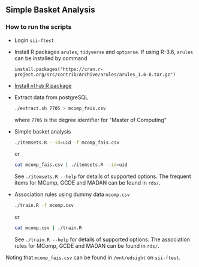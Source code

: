 ## Simple Basket Analysis

### How to run the scripts
- Login `sii-ftest`
- Install R packages `arules`, `tidyverse` and `optparse`. If using R-3.6, `arules` can be installed by command

  ```console
  install.packages("https://cran.r-project.org/src/contrib/Archive/arules/arules_1.6-8.tar.gz")
  ```

- [Install `mlhub` R package](https://survivor.togaware.com/mlhub/installing-mlhub.html)

- Extract data from postgreSQL

  ```bash
  ./extract.sh 7705 > mcomp_fais.csv
  ```
  where `7705` is the degree identifier for "Master of Computing"

- Simple basket analysis

  ```bash
  ./itemsets.R --id=uid -f mcomp_fais.csv
  ```
  or
  
  ```bash
  cat mcomp_fais.csv | ./itemsets.R --id=uid
  ```
  See `./itemsets.R --help` for details of supported options. The frequent items for MComp, GCDE and MADAN can be found in `rds/`.
  
- Association rules using dummy data `mcomp.csv`

  ```bash
  ./train.R -f mcomp.csv
  ```
  or
  
  ```bash
  cat mcomp.csv | ./train.R
  ```
    See `./train.R --help` for details of supported options. The association rules for MComp, GCDE and MADAN can be found in `rds/`.

Noting that `mcomp_fais.csv` can be found in `/mnt/edsight` on `sii-ftest`.
